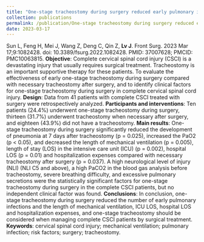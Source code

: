```yaml
---
title: "One-stage tracheostomy during surgery reduced early pulmonary infection and mechanical ventilation length in complete CSCI patients"
collection: publications
permalink: /publication/One-stage tracheostomy during surgery reduced early pulmonary infection and mechanical ventilation length in complete CSCI patients
date: 2023-03-17
---
```

Sun L, Feng H, Mei J, Wang Z, Deng C, Qin Z, **Lv J**.
Front Surg. 2023 Mar 17;9:1082428. doi: 10.3389/fsurg.2022.1082428. PMID: 37007628; PMCID: PMC10063815.
**Objective**: Complete cervical spinal cord injury (CSCI) is a devastating injury that usually requires surgical treatment. Tracheostomy is an important supportive therapy for these patients. To evaluate the effectiveness of early one-stage tracheostomy during surgery compared with necessary tracheostomy after surgery, and to identify clinical factors for one-stage tracheostomy during surgery in complete cervical spinal cord injury. **Design**: Data from 41 patients with complete CSCI treated with surgery were retrospectively analyzed. **Participants and interventions**: Ten patients (24.4%) underwent one-stage tracheostomy during surgery, thirteen (31.7%) underwent tracheostomy when necessary after surgery, and eighteen (43.9%) did not have a tracheostomy. **Main results**: One-stage tracheostomy during surgery significantly reduced the development of pneumonia at 7 days after tracheostomy (p = 0.025), increased the PaO2 (p < 0.05), and decreased the length of mechanical ventilation (p = 0.005), length of stay (LOS) in the intensive care unit (ICU) (p = 0.002), hospital LOS (p = 0.01) and hospitalization expenses compared with necessary tracheostomy after surgery (p = 0.037). A high neurological level of injury (NLI) (NLI C5 and above), a high PaCO2 in the blood gas analysis before tracheostomy, severe breathing difficulty, and excessive pulmonary secretions were the statistically significant factors for one-stage tracheostomy during surgery in the complete CSCI patients, but no independent clinical factor was found. **Conclusions**: In conclusion, one-stage tracheostomy during surgery reduced the number of early pulmonary infections and the length of mechanical ventilation, ICU LOS, hospital LOS and hospitalization expenses, and one-stage tracheostomy should be considered when managing complete CSCI patients by surgical treatment.
**Keywords**: cervical spinal cord injury; mechanical ventilation; pulmonary infection; risk factors; surgery; tracheostomy. 


